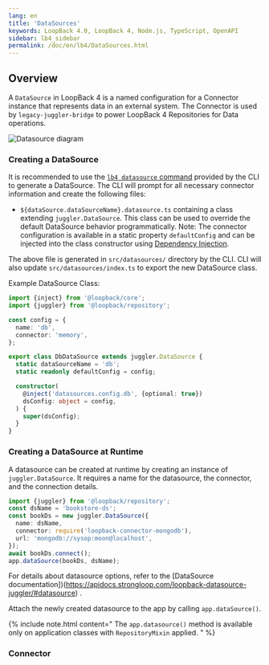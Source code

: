 ```yaml
---
lang: en
title: 'DataSources'
keywords: LoopBack 4.0, LoopBack 4, Node.js, TypeScript, OpenAPI
sidebar: lb4_sidebar
permalink: /doc/en/lb4/DataSources.html
---
```


## Overview

A `DataSource` in LoopBack 4 is a named configuration for a Connector instance
that represents data in an external system. The Connector is used by
`legacy-juggler-bridge` to power LoopBack 4 Repositories for Data operations.

![Datasource diagram](imgs/datasource.png)

### Creating a DataSource

It is recommended to use the [`lb4 datasource` command](DataSource-generator.md)
provided by the CLI to generate a DataSource. The CLI will prompt for all
necessary connector information and create the following files:

- `${dataSource.dataSourceName}.datasource.ts` containing a class extending
  `juggler.DataSource`. This class can be used to override the default
  DataSource behavior programmatically. Note: The connector configuration is
  available in a static property `defaultConfig` and can be injected into the
  class constructor using [Dependency Injection](Dependency-injection.md).

The above file is generated in `src/datasources/` directory by the CLI. CLI will
also update `src/datasources/index.ts` to export the new DataSource class.

Example DataSource Class:

```ts
import {inject} from '@loopback/core';
import {juggler} from '@loopback/repository';

const config = {
  name: 'db',
  connector: 'memory',
};

export class DbDataSource extends juggler.DataSource {
  static dataSourceName = 'db';
  static readonly defaultConfig = config;

  constructor(
    @inject('datasources.config.db', {optional: true})
    dsConfig: object = config,
  ) {
    super(dsConfig);
  }
}
```

### Creating a DataSource at Runtime

A datasource can be created at runtime by creating an instance of
`juggler.DataSource`. It requires a name for the datasource, the connector, and
the connection details.

```ts
import {juggler} from '@loopback/repository';
const dsName = 'bookstore-ds';
const bookDs = new juggler.DataSource({
  name: dsName,
  connector: require('loopback-connector-mongodb'),
  url: 'mongodb://sysop:moon@localhost',
});
await bookDs.connect();
app.dataSource(bookDs, dsName);
```

For details about datasource options, refer to the [DataSource
documentation])(https://apidocs.strongloop.com/loopback-datasource-juggler/#datasource)
.

Attach the newly created datasource to the app by calling `app.dataSource()`.

{% include note.html content="
The `app.datasource()` method is available only on application classes
with `RepositoryMixin` applied.
" %}

### Connector

<!-- TODO

- what is connectors
- what role it plays in req/res cycle, and what relation it has between model and other artifacts (briefly)
- connector types (add links ):
  - SQL (transaction), NoSQL (freeform properties)
  - Services connectors (service proxy) and others
  - (optional) In-memory connector
  - (optional) Community connector

  -->

